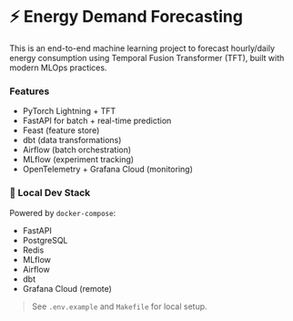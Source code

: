# ⚡ Energy Demand Forecasting

This is an end-to-end machine learning project to forecast hourly/daily energy consumption using Temporal Fusion Transformer (TFT), built with modern MLOps practices.

### Features

- PyTorch Lightning + TFT
- FastAPI for batch + real-time prediction
- Feast (feature store)
- dbt (data transformations)
- Airflow (batch orchestration)
- MLflow (experiment tracking)
- OpenTelemetry + Grafana Cloud (monitoring)

### 🔧 Local Dev Stack

Powered by `docker-compose`:
- FastAPI
- PostgreSQL
- Redis
- MLflow
- Airflow
- dbt
- Grafana Cloud (remote)

> See `.env.example` and `Makefile` for local setup.

